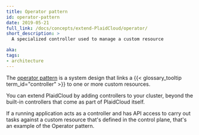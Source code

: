 ```yaml
---
title: Operator pattern
id: operator-pattern
date: 2019-05-21
full_link: /docs/concepts/extend-PlaidCloud/operator/
short_description: >
  A specialized controller used to manage a custom resource

aka:
tags:
- architecture
---
```

 The [operator pattern](/docs/concepts/extend-PlaidCloud/operator/) is a system
design that links a {{< glossary_tooltip term_id="controller" >}} to one or more custom
resources.

<!--more-->

You can extend PlaidCloud by adding controllers to your cluster, beyond the built-in
controllers that come as part of PlaidCloud itself.

If a running application acts as a controller and has API access to carry out tasks
against a custom resource that's defined in the control plane, that's an example of
the Operator pattern.
